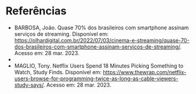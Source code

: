 # Referências

- BARBOSA, João. Quase 70% dos brasileiros com smartphone assinam serviços de streaming. Disponível em: https://olhardigital.com.br/2022/07/03/cinema-e-streaming/quase-70-dos-brasileiros-com-smartphone-assinam-servicos-de-streaming/. Acesso em: 28 mar. 2023.
- 
- MAGLIO, Tony. Netflix Users Spend 18 Minutes Picking Something to Watch, Study Finds. Disponível em: https://www.thewrap.com/netflix-users-browse-for-programming-twice-as-long-as-cable-viewers-study-says/. Acesso em: 28 mar. 2023.

